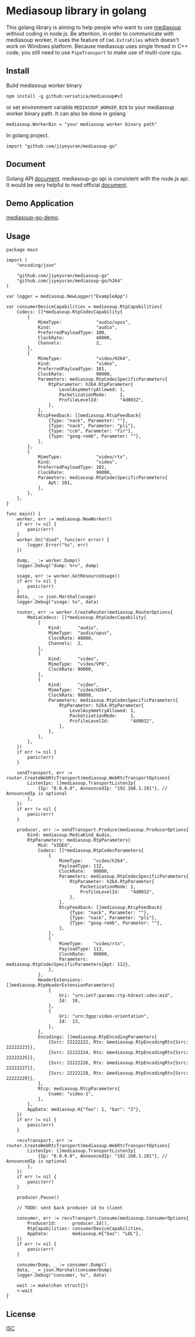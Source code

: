 # Mediasoup library in golang
This golang library is aiming to help people who want to use [mediasoup](https://github.com/versatica/mediasoup) without coding in node.js. Be attention, in order to communicate with mediasoup worker, it uses the feature of `Cmd.ExtraFiles` which doesn't work on Windows platform. Because mediasoup uses single thread in C++ code, you still need to use `PipeTransport` to make use of multi-core cpu.
## Install
Build mediasoup worker binary
```
npm install -g github:versatica/mediasoup#v3
```
or set environment variable `MEDIASOUP_WORKER_BIN` to your mediasoup worker binary path. It can also be done in golang
```
mediasoup.WorkerBin = "your mediasoup worker binary path"
```
In golang project.
```
import "github.com/jiyeyuran/mediasoup-go"
```

## Document
Golang API [document](https://pkg.go.dev/github.com/jiyeyuran/mediasoup-go). mediasoup-go api is consistent with the node.js api. It would be very helpful to read official [document](https://mediasoup.org/documentation/v3/mediasoup/api/).


## Demo Application
[mediasoup-go-demo](https://github.com/jiyeyuran/mediasoup-go-demo).



## Usage
```
package main

import (
	"encoding/json"

	"github.com/jiyeyuran/mediasoup-go"
	"github.com/jiyeyuran/mediasoup-go/h264"
)

var logger = mediasoup.NewLogger("ExampleApp")

var consumerDeviceCapabilities = mediasoup.RtpCapabilities{
	Codecs: []*mediasoup.RtpCodecCapability{
		{
			MimeType:             "audio/opus",
			Kind:                 "audio",
			PreferredPayloadType: 100,
			ClockRate:            48000,
			Channels:             2,
		},
		{
			MimeType:             "video/H264",
			Kind:                 "video",
			PreferredPayloadType: 101,
			ClockRate:            90000,
			Parameters: mediasoup.RtpCodecSpecificParameters{
				RtpParameter: h264.RtpParameter{
					LevelAsymmetryAllowed: 1,
					PacketizationMode:     1,
					ProfileLevelId:        "4d0032",
				},
			},
			RtcpFeedback: []mediasoup.RtcpFeedback{
				{Type: "nack", Parameter: ""},
				{Type: "nack", Parameter: "pli"},
				{Type: "ccm", Parameter: "fir"},
				{Type: "goog-remb", Parameter: ""},
			},
		},
		{
			MimeType:             "video/rtx",
			Kind:                 "video",
			PreferredPayloadType: 102,
			ClockRate:            90000,
			Parameters: mediasoup.RtpCodecSpecificParameters{
				Apt: 101,
			},
		},
	},
}

func main() {
	worker, err := mediasoup.NewWorker()
	if err != nil {
		panic(err)
	}
	worker.On("died", func(err error) {
		logger.Error("%s", err)
	})

	dump, _ := worker.Dump()
	logger.Debug("dump: %+v", dump)

	usage, err := worker.GetResourceUsage()
	if err != nil {
		panic(err)
	}
	data, _ := json.Marshal(usage)
	logger.Debug("usage: %s", data)

	router, err := worker.CreateRouter(mediasoup.RouterOptions{
		MediaCodecs: []*mediasoup.RtpCodecCapability{
			{
				Kind:      "audio",
				MimeType:  "audio/opus",
				ClockRate: 48000,
				Channels:  2,
			},
			{
				Kind:      "video",
				MimeType:  "video/VP8",
				ClockRate: 90000,
			},
			{
				Kind:      "video",
				MimeType:  "video/H264",
				ClockRate: 90000,
				Parameters: mediasoup.RtpCodecSpecificParameters{
					RtpParameter: h264.RtpParameter{
						LevelAsymmetryAllowed: 1,
						PacketizationMode:     1,
						ProfileLevelId:        "4d0032",
					},
				},
			},
		},
	})
	if err != nil {
		panic(err)
	}

	sendTransport, err := router.CreateWebRtcTransport(mediasoup.WebRtcTransportOptions{
		ListenIps: []mediasoup.TransportListenIp{
			{Ip: "0.0.0.0", AnnouncedIp: "192.168.1.101"}, // AnnouncedIp is optional
		},
	})
	if err != nil {
		panic(err)
	}

	producer, err := sendTransport.Produce(mediasoup.ProducerOptions{
		Kind: mediasoup.MediaKind_Audio,
		RtpParameters: mediasoup.RtpParameters{
			Mid: "VIDEO",
			Codecs: []*mediasoup.RtpCodecParameters{
				{
					MimeType:    "video/h264",
					PayloadType: 112,
					ClockRate:   90000,
					Parameters: mediasoup.RtpCodecSpecificParameters{
						RtpParameter: h264.RtpParameter{
							PacketizationMode: 1,
							ProfileLevelId:    "4d0032",
						},
					},
					RtcpFeedback: []mediasoup.RtcpFeedback{
						{Type: "nack", Parameter: ""},
						{Type: "nack", Parameter: "pli"},
						{Type: "goog-remb", Parameter: ""},
					},
				},
				{
					MimeType:    "video/rtx",
					PayloadType: 113,
					ClockRate:   90000,
					Parameters:  mediasoup.RtpCodecSpecificParameters{Apt: 112},
				},
			},
			HeaderExtensions: []mediasoup.RtpHeaderExtensionParameters{
				{
					Uri: "urn:ietf:params:rtp-hdrext:sdes:mid",
					Id:  10,
				},
				{
					Uri: "urn:3gpp:video-orientation",
					Id:  13,
				},
			},
			Encodings: []mediasoup.RtpEncodingParameters{
				{Ssrc: 22222222, Rtx: &mediasoup.RtpEncodingRtx{Ssrc: 22222223}},
				{Ssrc: 22222224, Rtx: &mediasoup.RtpEncodingRtx{Ssrc: 22222225}},
				{Ssrc: 22222226, Rtx: &mediasoup.RtpEncodingRtx{Ssrc: 22222227}},
				{Ssrc: 22222228, Rtx: &mediasoup.RtpEncodingRtx{Ssrc: 22222229}},
			},
			Rtcp: mediasoup.RtcpParameters{
				Cname: "video-1",
			},
		},
		AppData: mediasoup.H{"foo": 1, "bar": "2"},
	})
	if err != nil {
		panic(err)
	}

	recvTransport, err := router.CreateWebRtcTransport(mediasoup.WebRtcTransportOptions{
		ListenIps: []mediasoup.TransportListenIp{
			{Ip: "0.0.0.0", AnnouncedIp: "192.168.1.101"}, // AnnouncedIp is optional
		},
	})
	if err != nil {
		panic(err)
	}

	producer.Pause()

	// TODO: sent back producer id to client

	consumer, err := recvTransport.Consume(mediasoup.ConsumerOptions{
		ProducerId:      producer.Id(),
		RtpCapabilities: consumerDeviceCapabilities,
		AppData:         mediasoup.H{"baz": "LOL"},
	})
	if err != nil {
		panic(err)
	}

	consumerDump, _ := consumer.Dump()
	data, _ = json.Marshal(consumerDump)
	logger.Debug("consumer, %s", data)

	wait := make(chan struct{})
	<-wait
}
```
## License

[ISC](/LICENSE)